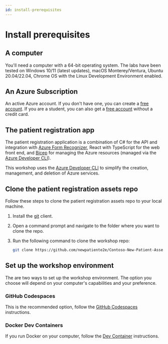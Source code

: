 ```yaml
---
id: install-prerequisites
---
```


# Install prerequisites

## A computer

You'll need a computer with a 64-bit operating system. The labs have been tested on Windows 10/11 (latest updates), macOS Monterey/Ventura, Ubuntu 20.04/22.04, Chrome OS with the Linux Development Environment enabled.

## An Azure Subscription

An active Azure account. If you don't have one, you can create a [free account](https://azure.microsoft.com/free/cognitive-services/?WT.mc_id=aiml-77396-cxa). If you are a student, you can also get a [free account](https://azure.microsoft.com/free/students/?WT.mc_id=aiml-77396-cxa) without a credit card.
<!-- 
## A GitHub account

If you don't have a GitHub account then sign up for a free [GitHub organization account](https://docs.github.com/get-started/signing-up-for-github/signing-up-for-a-new-github-account). -->

## The patient registration app

The patient registration application is a combination of C# for the API and integration with [Azure Form Recognizer](https://docs.microsoft.com/azure/applied-ai-services/form-recognizer?WT.mc_id=aiml-77396-cxa), React with TypeScript for the web front end, and [Bicep](https://learn.microsoft.com/azure/azure-resource-manager/bicep/overview?tabs=bicep&WT.mc_id=aiml-77396-cxa) for managing the Azure resources (managed via the [Azure Developer CLI](https://learn.microsoft.com/azure/developer/azure-developer-cli/get-started?tabs=bare-metal%2Clinuxmac&pivots=programming-language-csharp&WT.mc_id=aiml-77396-cxa)).

This workshop uses the [Azure Developer CLI](https://learn.microsoft.com/azure/developer/azure-developer-cli/overview?tabs=nodejs&WT.mc_id=aiml-77396-cxa) to simplify the creation, management, and deletion of Azure services.

<!-- The recommended way to undertake the local development aspects of the workshop is to use [VS Code Remote Containers](https://code.visualstudio.com/docs/remote/containers?WT.mc_id=aiml-77396-cxa) (aka, devcontainers), which creates a Docker environment that is pre-installed with all the tools, dependencies, and extensions to complete the workshop. -->

## Clone the patient registration assets repo

Follow these steps to clone the patient registration assets repo to your local machine.

1. Install the [git](https://git-scm.com/) client.
1. Open a command prompt and navigate to the folder where you want to clone the repo.
1. Run the following command to clone the workshop repo:

   ```bash
   git clone https://github.com/newpatiente2e/Contoso-New-Patient-Assets.git contoso_new_patient_assets
   ```

## Set up the workshop environment

The are two ways to set up the workshop environment. The option you choose will depend on your computer's capabilities and your preference.

### GitHub Codespaces

This is the recommended option, follow the [GitHub Codespaces](../install-prerequisites/codespaces) instructions.

<!-- ### Azure Container Instances

If you don't have access to GitHub Codespaces, then follow the [Azure Container Instance](../install-prerequisites/container-instances) instructions.

### Local installation

This option requires the least amount of computer resources, but it is the most time-consuming to install. Follow the [Local installation instructions](../install-prerequisites/local-install). Installing the prerequisites locally will take approximately 10 minutes, and is supported on Windows, macOS, and Linux. -->

### Docker Dev Containers

If you run Docker on your computer, follow the [Dev Container](../install-prerequisites/dev-containers) instructions.

